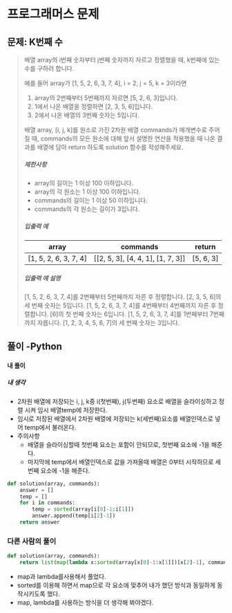 # 프로그래머스 문제

## 문제: K번째 수

> 배열 array의 i번째 숫자부터 j번째 숫자까지 자르고 정렬했을 때, k번째에 있는 수를 구하려 합니다.
>
> 예를 들어 array가 [1, 5, 2, 6, 3, 7, 4], i = 2, j = 5, k = 3이라면
>
> 1. array의 2번째부터 5번째까지 자르면 [5, 2, 6, 3]입니다.
> 2. 1에서 나온 배열을 정렬하면 [2, 3, 5, 6]입니다.
> 3. 2에서 나온 배열의 3번째 숫자는 5입니다.
>
> 배열 array, [i, j, k]를 원소로 가진 2차원 배열 commands가 매개변수로 주어질 때, commands의 모든 원소에 대해 앞서 설명한 연산을 적용했을 때 나온 결과를 배열에 담아 return 하도록 solution 함수를 작성해주세요.
>
> ##### 제한사항
>
> - array의 길이는 1 이상 100 이하입니다.
> - array의 각 원소는 1 이상 100 이하입니다.
> - commands의 길이는 1 이상 50 이하입니다.
> - commands의 각 원소는 길이가 3입니다.
>
> ##### 입출력 예
>
> | array                 | commands                          | return    |
> | --------------------- | --------------------------------- | --------- |
> | [1, 5, 2, 6, 3, 7, 4] | [[2, 5, 3], [4, 4, 1], [1, 7, 3]] | [5, 6, 3] |
>
> ##### 입출력 예 설명
>
> [1, 5, 2, 6, 3, 7, 4]를 2번째부터 5번째까지 자른 후 정렬합니다. [2, 3, 5, 6]의 세 번째 숫자는 5입니다.
> [1, 5, 2, 6, 3, 7, 4]를 4번째부터 4번째까지 자른 후 정렬합니다. [6]의 첫 번째 숫자는 6입니다.
> [1, 5, 2, 6, 3, 7, 4]를 1번째부터 7번째까지 자릅니다. [1, 2, 3, 4, 5, 6, 7]의 세 번째 숫자는 3입니다.

## 풀이 -Python

#### 내 풀이

##### 내 생각

- 2차원 배열에 저장되는 i, j, k중 i(첫번째), j(두번째) 요소로 배열을 슬라이싱하고 정렬 시켜 임시 배열temp에 저장한다.
- 임시로 저장된 배열에서 2차원 배열에 저장되는 k(세번째)요소를 배열인덱스로 넣어 temp에서 불러온다.
- 주의사항
  - 배열을 슬라이싱할때 첫번째 요소는 포함이 안되므로, 첫번째 요소에 -1을 해준다.
  - 마지막에 temp에서 배열인덱스로 값을 가져올때 배열은 0부터 시작하므로 세번째 요소에 -1을 해준다.

```python
def solution(array, commands):
    answer = []
    temp = []
    for i in commands:
        temp = sorted(array[i[0]-1:i[1]])
        answer.append(temp[i[2]-1])
    return answer
```



### 다른 사람의 풀이

```python
def solution(array, commands):
    return list(map(lambda x:sorted(array[x[0]-1:x[1]])[x[2]-1], commands))
```

- map과 lambda를사용해서 풀었다.
- sorted를 이용해 하면서 map으로 각 요소에 맞추어 내가 했던 방식과 동일하게 동작시키도록 했다.
- map, lambda를 사용하는 방식을 더 생각해 봐야겠다.